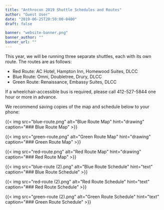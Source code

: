 ```yaml
---
title: "Anthrocon 2019 Shuttle Schedules and Routes"
author: "Guest User"
date: "2019-06-25T20:50:00-0400"
draft: false

banner: "website-banner.png"
banner_author: ""
banner_url: ""
---
```


This year, we will be running three separate shuttles, each with its own route. The routes are as follows:

- Red Route: AC Hotel, Hampton Inn, Homewood Suites, DLCC
- Blue Route: Omni, Doubletree, Drury, DLCC
- Green Route: Renaissance, Embassy Suites, DLCC

If a wheelchair-accessible bus is required, please call 412-527-5844 one hour or more in advance.

We recommend saving copies of the map and schedule below to your phone:

{{< img src="blue-route.png" alt="Blue Route Map" hint="drawing" caption="### Blue Route Map" >}}

{{< img src="green-route.png" alt="Green Route Map" hint="drawing" caption="### Green Route Map" >}}

{{< img src="red-route.png" alt="Red Route Map" hint="drawing" caption="### Red Route Map" >}}

{{< img src="blue-route (2).png" alt="Blue Route Schedule" hint="text" caption="### Blue Route Schedule" >}}

{{< img src="red-route (2).png" alt="Red Route Schedule" hint="text" caption="### Red Route Schedule" >}}

{{< img src="green-route (2).png" alt="Green Route Schedule" hint="text" caption="### Green Route Schedule" >}}
